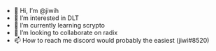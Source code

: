 - 👋 Hi, I’m @jiwih
- 👀 I’m interested in DLT
- 🌱 I’m currently learning scrypto
- 💞️ I’m looking to collaborate on radix
- 📫 How to reach me discord would probably the easiest (jiwi#8520)

<!---
jiwih/jiwih is a ✨ special ✨ repository because its `README.md` (this file) appears on your GitHub profile.
You can click the Preview link to take a look at your changes.
--->

